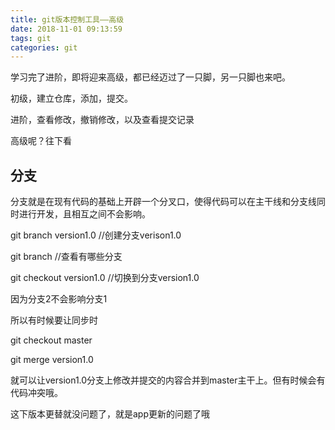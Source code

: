 ```yaml
---
title: git版本控制工具——高级
date: 2018-11-01 09:13:59
tags: git
categories: git
---
```


学习完了进阶，即将迎来高级，都已经迈过了一只脚，另一只脚也来吧。

<!--more-->

初级，建立仓库，添加，提交。

进阶，查看修改，撤销修改，以及查看提交记录

高级呢？往下看

## 分支

分支就是在现有代码的基础上开辟一个分叉口，使得代码可以在主干线和分支线同时进行开发，且相互之间不会影响。

git branch version1.0   //创建分支verison1.0

git branch  //查看有哪些分支

git checkout version1.0  //切换到分支version1.0

因为分支2不会影响分支1

所以有时候要让同步时

git checkout master

git merge version1.0

就可以让version1.0分支上修改并提交的内容合并到master主干上。但有时候会有代码冲突哦。



这下版本更替就没问题了，就是app更新的问题了哦



